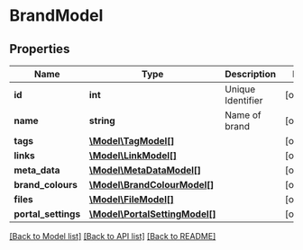 # BrandModel

## Properties
Name | Type | Description | Notes
------------ | ------------- | ------------- | -------------
**id** | **int** | Unique Identifier | [optional] 
**name** | **string** | Name of brand | [optional] 
**tags** | [**\Model\TagModel[]**](TagModel.md) |  | [optional] 
**links** | [**\Model\LinkModel[]**](LinkModel.md) |  | [optional] 
**meta_data** | [**\Model\MetaDataModel[]**](MetaDataModel.md) |  | [optional] 
**brand_colours** | [**\Model\BrandColourModel[]**](BrandColourModel.md) |  | [optional] 
**files** | [**\Model\FileModel[]**](FileModel.md) |  | [optional] 
**portal_settings** | [**\Model\PortalSettingModel[]**](PortalSettingModel.md) |  | [optional] 

[[Back to Model list]](../README.md#documentation-for-models) [[Back to API list]](../README.md#documentation-for-api-endpoints) [[Back to README]](../README.md)


